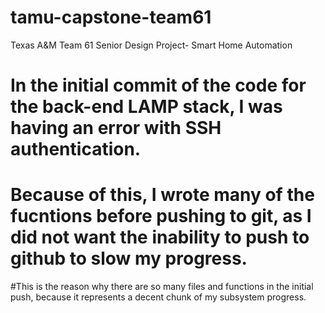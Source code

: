 # tamu-capstone-team61
Texas A&amp;M Team 61 Senior Design Project- Smart Home Automation


# In the initial commit of the code for the back-end LAMP stack, I was having an error with SSH authentication.
# Because of this, I wrote many of the fucntions before pushing to git, as I did not want the inability to push to github to slow my progress.
#This is the reason why there are so many files and functions in the initial push, because it represents a decent chunk of my subsystem progress.
